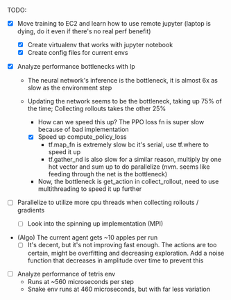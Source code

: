 TODO:
- [x] Move training to EC2 and learn how to use remote jupyter (laptop is dying, do it even if there's no real perf benefit)
	- [x] Create virtualenv that works with jupyter notebook
	- [x] Create config files for current envs 
	
- [x] Analyze performance bottlenecks with lp

  - The neural network's inference is the bottleneck, it is almost 6x as slow as the environment step

  - Updating the network seems to be the bottleneck, taking up 75% of the time; Collecting rollouts takes the other 25%

    - How can we speed this up? The PPO loss fn is super slow because of bad implementation
    - [x] Speed up compute_policy_loss 
      - tf.map_fn is extremely slow bc it's serial, use tf.where to speed it up
      - tf.gather_nd is also slow for a similar reason, multiply by one hot vector and sum up to do parallelize (nvm. seems like feeding through the net is the bottleneck)

    - Now, the bottleneck is get_action in collect_rollout, need to use multithreading to speed it up further

- [ ] Parallelize to utilize more cpu threads when collecting rollouts / gradients

  - [ ] Look into the spinning up implementation (MPI)

- (Algo) The current agent gets ~10 apples per run
  - [ ] It's decent, but it's not improving fast enough. The actions are too certain, might be overfitting and decreasing exploration. Add a noise function that decreases in amplitude over time to prevent this

- [ ] Analyze performance of tetris env
  - Runs at ~560 microseconds per step
  - Snake env runs at 460 microseconds, but with far less variation
